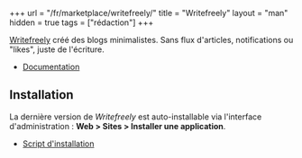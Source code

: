 +++
url = "/fr/marketplace/writefreely/"
title = "Writefreely"
layout = "man"
hidden = true
tags = ["rédaction"]
+++

[Writefreely](https://writefreely.org) créé des blogs minimalistes. Sans flux d'articles, notifications ou "likes", juste de l'écriture.

- [Documentation](https://writefreely.org/docs)

## Installation

La dernière version de *Writefreely* est auto-installable via l'interface d'administration : **Web > Sites > Installer une application**.

- [Script d'installation](https://admin.alwaysdata.com/site/application/script/149/detail/)
